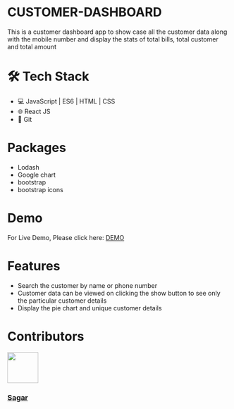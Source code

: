 # CUSTOMER-DASHBOARD

This is a customer dashboard app to show case all the customer data along with the mobile number and display the stats of total bills, total customer and total amount


# 🛠️ Tech Stack

- 💻 JavaScript | ES6 | HTML | CSS
- 🌐 React JS
- 🔧 Git

# Packages
- Lodash
- Google chart
- bootstrap
- bootstrap icons

# Demo
For Live Demo, Please click here: <a href="https://new-customer-dashboard.netlify.app/" target="_blank">DEMO</a>

# Features

  - Search the customer by name or phone number
  - Customer data can be viewed on clicking the show button to see only the particular customer details
  - Display the pie chart and unique customer details


# Contributors
<img src="https://avatars.githubusercontent.com/u/30855107?v=4" height="70" width="70">
  <h3><a href="https://github.com/cgsagar">Sagar</a></h3>



